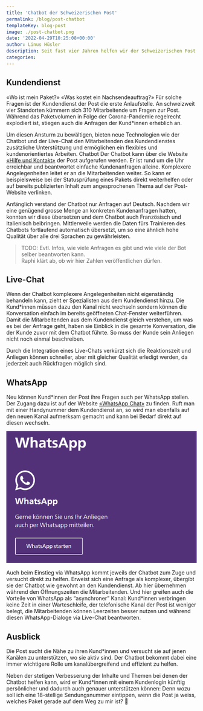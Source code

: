 ```yaml
---
title: 'Chatbot der Schweizerischen Post'
permalink: /blog/post-chatbot
templateKey: blog-post
image: ./post-chatbot.png
date: '2022-04-29T10:25:08+00:00'
author: Linus Hüsler
description: Seit fast vier Jahren helfen wir der Schweizerischen Post bei der Implementierung ihres Digitalen Assistenten. Entstanden ist eine wichtige Stütze, die dabei hilft, die stetig steigende Anzahl an Kundenanfragen zu beantworten.
categories:
---
```


## Kundendienst

«Wo ist mein Paket?» «Was kostet ein Nachsendeauftrag?» Für solche Fragen ist der Kundendienst der Post die erste Anlaufstelle. An schweizweit vier Standorten kümmern sich 310 Mitarbeitende um Fragen zur Post. Während das Paketvolumen in Folge der Corona-Pandemie regelrecht explodiert ist, stiegen auch die Anfragen der Kund\*innen erheblich an.

Um diesen Ansturm zu bewältigen, bieten neue Technologien wie der Chatbot und der Live-Chat den Mitarbeitenden des Kundendienstes zusätzliche Unterstützung und ermöglichen ein flexibles und kundenorientiertes Arbeiten.
Chatbot
Der Chatbot kann über die Website [«Hilfe und Kontakt»](https://www.post.ch/de/hilfe-und-kontakt) der Post aufgerufen werden. Er ist rund um die Uhr erreichbar und beantwortet einfache Kundenanfragen alleine. Komplexere Angelegenheiten leitet er an die Mitarbeitenden weiter. So kann er beispielsweise bei der Statusprüfung eines Pakets direkt weiterhelfen oder auf bereits publizierten Inhalt zum angesprochenen Thema auf der Post-Website verlinken.

Anfänglich verstand der Chatbot nur Anfragen auf Deutsch. Nachdem wir eine genügend grosse Menge an konkreten Kundenanfragen hatten, konnten wir diese übersetzen und dem Chatbot auch Französisch und Italienisch beibringen. Mittlerweile werden die Daten fürs Trainieren des Chatbots fortlaufend automatisch übersetzt, um so eine ähnlich hohe Qualität über alle drei Sprachen zu gewährleisten.

>TODO: Evtl. Infos, wie viele Anfragen es gibt und wie viele der Bot selber beantworten kann.
<br>Raphi klärt ab, ob wir hier Zahlen veröffentlichen dürfen.

## Live-Chat

Wenn der Chatbot komplexere Angelegenheiten nicht eigenständig behandeln kann, zieht er Spezialisten aus dem Kundendienst hinzu. Die Kund\*innen müssen dazu den Kanal nicht wechseln sondern können die Konversation einfach im bereits geöffneten Chat-Fenster weiterführen. Damit die Mitarbeitenden aus dem Kundendienst gleich verstehen, um was es bei der Anfrage geht, haben sie Einblick in die gesamte Konversation, die der Kunde zuvor mit dem Chatbot führte. So muss der Kunde sein Anliegen nicht noch einmal beschreiben.

Durch die Integration eines Live-Chats verkürzt sich die Reaktionszeit und Anliegen können schneller, aber mit gleicher Qualität erledigt werden, da jederzeit auch Rückfragen möglich sind.

## WhatsApp

Neu können Kund\*innen der Post ihre Fragen auch per WhatsApp stellen. Der Zugang dazu ist auf der Website [«WhatsApp Chat»](https://www.post.ch/de/pages/whatsapp-chats) zu finden. Ruft man mit einer Handynummer dem Kundendienst an, so wird man ebenfalls auf den neuen Kanal aufmerksam gemacht und kann bei Bedarf direkt auf diesen wechseln.

![WhatsApp Zugang Postweb](whatsapp-postweb.png)

Auch beim Einstieg via WhatsApp kommt jeweils der Chatbot zum Zuge und versucht direkt zu helfen. Erweist sich eine Anfrage als komplexer, übergibt sie der Chatbot wie gewohnt an den Kundendienst. Ab hier übernehmen während den Öffnungszeiten die Mitarbeitenden. Und hier greifen auch die Vorteile von WhatsApp als “asynchroner” Kanal: Kund\*innen verbringen keine Zeit in einer Warteschleife, der telefonische Kanal der Post ist weniger belegt, die Mitarbeitenden können Leerzeiten besser nutzen und während diesen WhatsApp-Dialoge via Live-Chat beantworten.

## Ausblick

Die Post sucht die Nähe zu ihren Kund\*innen und versucht sie auf jenen Kanälen zu unterstützen, wo sie aktiv sind. Der Chatbot bekommt dabei eine immer wichtigere Rolle um kanalübergreifend und effizient zu helfen.

Neben der stetigen Verbesserung der Inhalte und Themen bei denen der Chatbot helfen kann, wird er Kund\*innen mit einem Kundenlogin künftig persönlicher und dadurch auch genauer unterstützen können: Denn wozu soll ich eine 18-stellige Sendungsnummer eintippen, wenn die Post ja weiss, welches Paket gerade auf dem Weg zu mir ist? 💁
